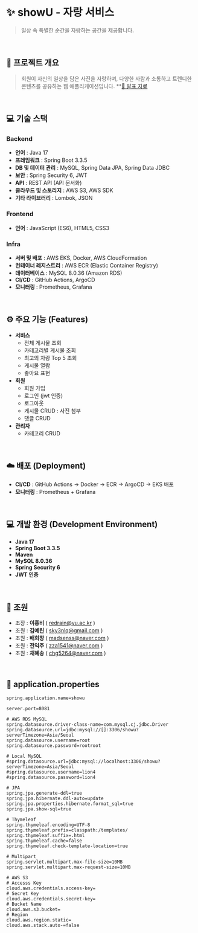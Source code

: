 
# ✨ showU - 자랑 서비스
> 일상 속 특별한 순간을 자랑하는 공간을 제공합니다.

<br>

## 📌 프로젝트 개요
> 회원이 자신의 일상을 담은 사진을 자랑하며, 다양한 사람과 소통하고 트렌디한 콘텐츠를 공유하는 웹 애플리케이션입니다.
> **[📄 발표 자료](https://github.com/Cloud-Engineering2/project2-team4/blob/main/2%EC%B0%A8%204%ED%8C%80%20%EB%B0%9C%ED%91%9C%20%EC%9E%90%EB%A3%8C.pdf)

<br>

## 💻 기술 스택
### Backend
- **언어** : Java 17  
- **프레임워크** : Spring Boot 3.3.5
- **DB 및 데이터 관리** : MySQL, Spring Data JPA, Spring Data JDBC
- **보안** : Spring Security 6, JWT
- **API** : REST API (API 문서화)
- **클라우드 및 스토리지** : AWS S3, AWS SDK
- **기타 라이브러리** : Lombok, JSON

### Frontend
- **언어** : JavaScript (ES6), HTML5, CSS3

### Infra
- **서버 및 배포** : AWS EKS, Docker, AWS CloudFormation
- **컨테이너 레지스트리** : AWS ECR (Elastic Container Registry)
- **데이터베이스** : MySQL 8.0.36 (Amazon RDS)
- **CI/CD** : GitHub Actions, ArgoCD
- **모니터링** : Prometheus, Grafana

<br>

## ⚙️ 주요 기능 (Features)
- **서비스**
  - 전체 게시물 조회
  - 카테고리별 게시물 조회
  - 최고의 자랑 Top 5 조회
  - 게시물 열람
  - 좋아요 표현
- **회원**
  - 회원 가입
  - 로그인 (jwt 인증)
  - 로그아웃
  - 게시물 CRUD : 사진 첨부 
  - 댓글 CRUD
- **관리자**
  - 카테고리 CRUD

<br>

## ☁️ 배포 (Deployment)
- **CI/CD** : GitHub Actions → Docker → ECR → ArgoCD → EKS 배포
- **모니터링** : Prometheus + Grafana

<br>

## 💻 개발 환경 (Development Environment)
- **Java 17**
- **Spring Boot 3.3.5**
- **Maven**
- **MySQL 8.0.36**
- **Spring Security 6**
- **JWT 인증**

<br>

## 👥 조원
- 조장 : **이홍비** ( redrain@yu.ac.kr )
- 조원 : **김예린** ( sky3nlq@gmail.com )
- 조원 : **배희창** ( madsenss@naver.com )
- 조원 : **전익주** ( zza1541@naver.com )
- 조원 : **채혜송** ( chg5264@naver.com )

<br>

## 📄 application.properties

```
spring.application.name=showu

server.port=8081

# AWS RDS MySQL
spring.datasource.driver-class-name=com.mysql.cj.jdbc.Driver
spring.datasource.url=jdbc:mysql://[]:3306/showu?serverTimezone=Asia/Seoul
spring.datasource.username=root
spring.datasource.password=rootroot

# Local MySQL
#spring.datasource.url=jdbc:mysql://localhost:3306/showu?serverTimezone=Asia/Seoul
#spring.datasource.username=lion4
#spring.datasource.password=lion4

# JPA
spring.jpa.generate-ddl=true
spring.jpa.hibernate.ddl-auto=update
spring.jpa.properties.hibernate.format_sql=true
spring.jpa.show-sql=true

# Thymeleaf
spring.thymeleaf.encoding=UTF-8
spring.thymeleaf.prefix=classpath:/templates/
spring.thymeleaf.suffix=.html
spring.thymeleaf.cache=false
spring.thymeleaf.check-template-location=true

# Multipart
spring.servlet.multipart.max-file-size=10MB
spring.servlet.multipart.max-request-size=10MB

# AWS S3
# Accesss Key
cloud.aws.credentials.access-key=
# Secret Key
cloud.aws.credentials.secret-key=
# Bucket Name
cloud.aws.s3.bucket=
# Region
cloud.aws.region.static=
cloud.aws.stack.auto-=false

```
